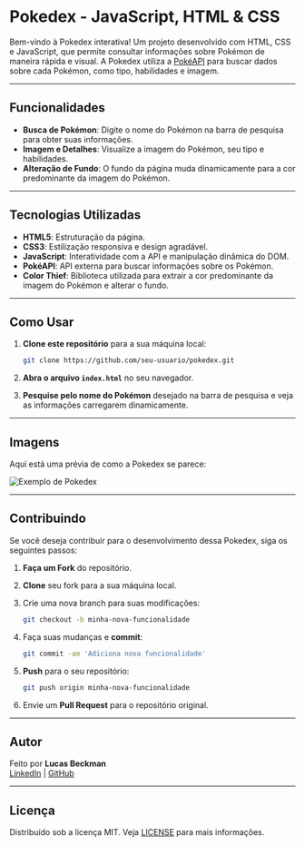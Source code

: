 # Pokedex - JavaScript, HTML & CSS

Bem-vindo à Pokedex interativa! Um projeto desenvolvido com HTML, CSS e JavaScript, que permite consultar informações sobre Pokémon de maneira rápida e visual. A Pokedex utiliza a [PokéAPI](https://pokeapi.co/) para buscar dados sobre cada Pokémon, como tipo, habilidades e imagem.

---

## Funcionalidades

- **Busca de Pokémon**: Digite o nome do Pokémon na barra de pesquisa para obter suas informações.
- **Imagem e Detalhes**: Visualize a imagem do Pokémon, seu tipo e habilidades.
- **Alteração de Fundo**: O fundo da página muda dinamicamente para a cor predominante da imagem do Pokémon.

---

## Tecnologias Utilizadas

- **HTML5**: Estruturação da página.
- **CSS3**: Estilização responsiva e design agradável.
- **JavaScript**: Interatividade com a API e manipulação dinâmica do DOM.
- **PokéAPI**: API externa para buscar informações sobre os Pokémon.
- **Color Thief**: Biblioteca utilizada para extrair a cor predominante da imagem do Pokémon e alterar o fundo.

---

## Como Usar

1. **Clone este repositório** para a sua máquina local:

    ```bash
    git clone https://github.com/seu-usuario/pokedex.git
    ```

2. **Abra o arquivo `index.html`** no seu navegador.

3. **Pesquise pelo nome do Pokémon** desejado na barra de pesquisa e veja as informações carregarem dinamicamente.

---

## Imagens

Aqui está uma prévia de como a Pokedex se parece:

![Exemplo de Pokedex](sua-imagem-aqui.png)

---

## Contribuindo

Se você deseja contribuir para o desenvolvimento dessa Pokedex, siga os seguintes passos:

1. **Faça um Fork** do repositório.
2. **Clone** seu fork para a sua máquina local.
3. Crie uma nova branch para suas modificações:

    ```bash
    git checkout -b minha-nova-funcionalidade
    ```

4. Faça suas mudanças e **commit**:

    ```bash
    git commit -am 'Adiciona nova funcionalidade'
    ```

5. **Push** para o seu repositório:

    ```bash
    git push origin minha-nova-funcionalidade
    ```

6. Envie um **Pull Request** para o repositório original.

---

## Autor

Feito por **Lucas Beckman**  
[LinkedIn](https://www.linkedin.com/in/lucas-sales999/) | [GitHub](https://github.com/seu-usuario)

---

## Licença

Distribuído sob a licença MIT. Veja [LICENSE](LICENSE) para mais informações.
